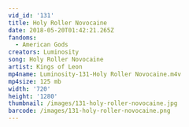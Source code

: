 ```yaml
---
vid_id: '131'
title: Holy Roller Novocaine
date: 2018-05-20T01:42:21.265Z
fandoms:
  - American Gods
creators: Luminosity
song: Holy Roller Novocaine
artist: Kings of Leon
mp4name: Luminosity-131-Holy Roller Novocaine.m4v
mp4size: 125 mb
width: '720'
height: '1280'
thumbnail: /images/131-holy-roller-novocaine.jpg
barcode: /images/131-holy-roller-novocaine.png
---
```


